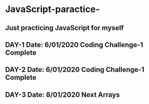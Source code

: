 # JavaScript-paractice-
Just practicing JavaScript for myself
----------------------------------
DAY-1
Date: 6/01/2020
Coding Challenge-1 Complete 
---------------------------------
DAY-2
Date: 6/01/2020
Coding Challenge-1 Complete 
---------------------------------
DAY-3
Date: 8/01/2020
Next Arrays
----------------------------------

